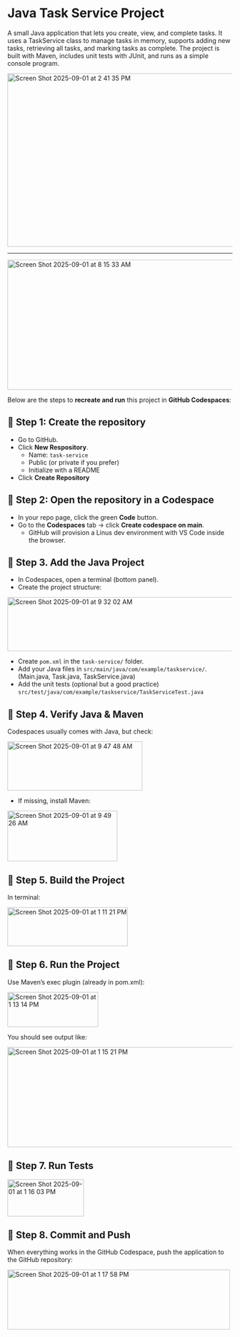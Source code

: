 # Java Task Service Project
A small Java application that lets you create, view, and complete tasks. It uses a TaskService class to manage tasks in memory, supports adding new tasks, retrieving all tasks, and marking tasks as complete. The project is built with Maven, includes unit tests with JUnit, and runs as a simple console program.

<img width="628" height="388" alt="Screen Shot 2025-09-01 at 2 41 35 PM" src="https://github.com/user-attachments/assets/1bf7a8a7-aef9-45c1-8f4b-0972a43e0193" />
<hr>
<img width="678" height="291" alt="Screen Shot 2025-09-01 at 8 15 33 AM" src="https://github.com/user-attachments/assets/b501f410-c51c-4039-971b-f08a43a524fa" />

Below are the steps to <b>recreate and run</b> this project in <b>GitHub Codespaces</b>:

## 🔹 Step 1: Create the repository
- Go to GitHub.
- Click <b>New Respository</b>.
     - Name: `task-service`
     - Public (or private if you prefer)
     - Initialize with a README
- Click <b>Create Repository</b>
## 🔹 Step 2: Open the repository in a Codespace
- In your repo page, click the green <b>Code</b> button.
- Go to the <b>Codespaces</b> tab → click <b>Create codespace on main</b>.
     - GitHub will provision a Linus dev environment with VS Code inside the browser.
## 🔹 Step 3. Add the Java Project
- In Codespaces, open a terminal (bottom panel).
- Create the project structure:

<img width="520" height="121" alt="Screen Shot 2025-09-01 at 9 32 02 AM" src="https://github.com/user-attachments/assets/2b11e80c-b706-48de-949e-2074f11d7c08" />

- Create `pom.xml` in the `task-service/` folder.
- Add your Java files in `src/main/java/com/example/taskservice/`. (Main.java, Task.java, TaskService.java)
- Add the unit tests (optional but a good practice)  `src/test/java/com/example/taskservice/TaskServiceTest.java`
## 🔹 Step 4. Verify Java & Maven
Codespaces usually comes with Java, but check:

<img width="302" height="110" alt="Screen Shot 2025-09-01 at 9 47 48 AM" src="https://github.com/user-attachments/assets/4a5b0dc7-69db-40f0-bc5a-64d172616300" />

- If missing, install Maven:
     
<img width="246" height="113" alt="Screen Shot 2025-09-01 at 9 49 26 AM" src="https://github.com/user-attachments/assets/856126b9-f9d2-43b4-a54d-0f4694df6821" />

## 🔹 Step 5. Build the Project
In terminal:

<img width="269" height="87" alt="Screen Shot 2025-09-01 at 1 11 21 PM" src="https://github.com/user-attachments/assets/91079b22-1235-4abd-986c-877a9099cc47" />

## 🔹 Step 6. Run the Project
Use Maven’s exec plugin (already in pom.xml):

<img width="203" height="78" alt="Screen Shot 2025-09-01 at 1 13 14 PM" src="https://github.com/user-attachments/assets/09000250-1c03-4ff0-ac28-cd917651f79e" />

You should see output like:

<img width="526" height="224" alt="Screen Shot 2025-09-01 at 1 15 21 PM" src="https://github.com/user-attachments/assets/9855e8a3-31d2-42f8-a9d1-4199925dfd47" />

## 🔹 Step 7. Run Tests

<img width="171" height="83" alt="Screen Shot 2025-09-01 at 1 16 03 PM" src="https://github.com/user-attachments/assets/4b640b3b-6e19-48de-aedb-7decdc5fff85" />

## 🔹 Step 8. Commit and Push
When everything works in the GitHub Codespace, push the application to the GitHub repository:

<img width="498" height="134" alt="Screen Shot 2025-09-01 at 1 17 58 PM" src="https://github.com/user-attachments/assets/6f8597ae-718f-4b39-bb10-d59a9610d711" />
